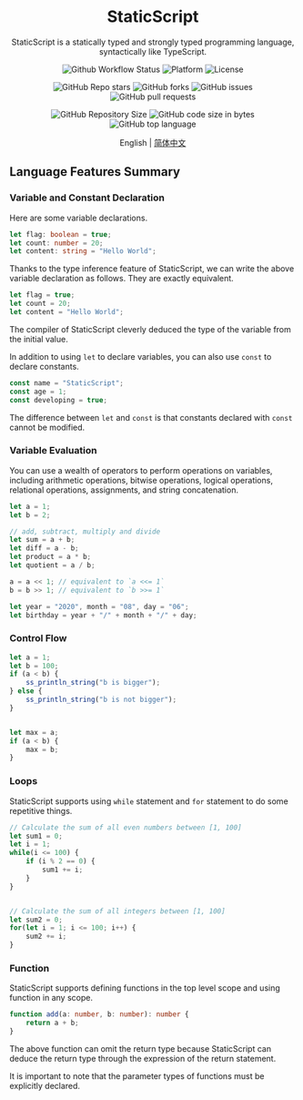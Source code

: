 <h1 align="center">StaticScript</h1>

<div align="center">

StaticScript is a statically typed and strongly typed programming language, syntactically like TypeScript.

![Github Workflow Status](https://img.shields.io/github/workflow/status/StaticScript/StaticScript/Build?style=for-the-badge)
![Platform](https://img.shields.io/badge/platform-linux--64%20%7C%20macos--64-brightgreen?style=for-the-badge)
![License](https://img.shields.io/github/license/StaticScript/StaticScript?style=for-the-badge)

![GitHub Repo stars](https://img.shields.io/github/stars/StaticScript/StaticScript?style=for-the-badge&color=brightgreen)
![GitHub forks](https://img.shields.io/github/forks/StaticScript/StaticScript?style=for-the-badge&color=brightgreen)
![GitHub issues](https://img.shields.io/github/issues-raw/StaticScript/StaticScript?style=for-the-badge)
![GitHub pull requests](https://img.shields.io/github/issues-pr-raw/StaticScript/StaticScript?style=for-the-badge)

![GitHub Repository Size](https://img.shields.io/github/repo-size/StaticScript/StaticScript?style=for-the-badge&color=brightgreen)
![GitHub code size in bytes](https://img.shields.io/github/languages/code-size/StaticScript/StaticScript?style=for-the-badge&color=brightgreen)
![GitHub top language](https://img.shields.io/github/languages/top/StaticScript/StaticScript?style=for-the-badge&color=brightgreen)

English | [简体中文](./README-zh_CN.md)

</div>


## Language Features Summary

### Variable and Constant Declaration

Here are some variable declarations.

```typescript
let flag: boolean = true;
let count: number = 20;
let content: string = "Hello World";
```

Thanks to the type inference feature of StaticScript, we can write the above variable declaration as follows. They are exactly equivalent.

```typescript
let flag = true;
let count = 20;
let content = "Hello World";
```

The compiler of StaticScript cleverly deduced the type of the variable from the initial value.

In addition to using `let` to declare variables, you can also use `const` to declare constants.

```typescript
const name = "StaticScript";
const age = 1;
const developing = true;
```

The difference between `let` and `const` is that constants declared with `const` cannot be modified.

### Variable Evaluation

You can use a wealth of operators to perform operations on variables, including arithmetic operations, bitwise operations, logical operations, relational operations, assignments, and string concatenation.

```typescript
let a = 1;
let b = 2;

// add, subtract, multiply and divide
let sum = a + b;
let diff = a - b;
let product = a * b;
let quotient = a / b;

a = a << 1; // equivalent to `a <<= 1`
b = b >> 1; // equivalent to `b >>= 1`

let year = "2020", month = "08", day = "06";
let birthday = year + "/" + month + "/" + day;
```

### Control Flow

```typescript
let a = 1;
let b = 100;
if (a < b) {
    ss_println_string("b is bigger");
} else {
    ss_println_string("b is not bigger");
}


let max = a;
if (a < b) {
    max = b;
}
```

### Loops
StaticScript supports using `while` statement and `for` statement to do some repetitive things.

```typescript
// Calculate the sum of all even numbers between [1, 100]
let sum1 = 0;
let i = 1;
while(i <= 100) {
    if (i % 2 == 0) {
        sum1 += i;
    }
}


// Calculate the sum of all integers between [1, 100]
let sum2 = 0;
for(let i = 1; i <= 100; i++) {
    sum2 += i;
}
```

### Function

StaticScript supports defining functions in the top level scope and using function in any scope.

```typescript
function add(a: number, b: number): number {
    return a + b;
}
```

The above function can omit the return type because StaticScript can deduce the return type through the expression of the return statement.

It is important to note that the parameter types of functions must be explicitly declared.
